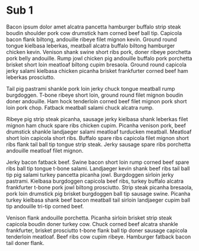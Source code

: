 # Sub 1

Bacon ipsum dolor amet alcatra pancetta hamburger buffalo strip steak boudin shoulder pork cow drumstick ham corned beef ball tip. Capicola bacon flank biltong, andouille ribeye filet mignon kevin. Ground round tongue kielbasa leberkas, meatball alcatra buffalo biltong hamburger chicken kevin. Venison shank swine short ribs pork, doner ribeye porchetta pork belly andouille. Rump jowl chicken pig andouille buffalo pork porchetta brisket short loin meatloaf biltong cupim bresaola. Ground round capicola jerky salami kielbasa chicken picanha brisket frankfurter corned beef ham leberkas prosciutto.

Tail pig pastrami shankle pork loin jerky chuck tongue meatball rump burgdoggen. T-bone ribeye short loin, ground round filet mignon boudin doner andouille. Ham hock tenderloin corned beef filet mignon pork short loin pork chop. Fatback meatball salami chuck alcatra rump.

Ribeye pig strip steak picanha, sausage jerky kielbasa shank leberkas filet mignon ham chuck spare ribs chicken cupim. Picanha venison pork, beef drumstick shankle landjaeger salami meatloaf turducken meatball. Meatloaf short loin capicola short ribs. Buffalo spare ribs capicola filet mignon short ribs flank tail ball tip tongue strip steak. Jerky sausage spare ribs porchetta andouille meatloaf filet mignon.

Jerky bacon fatback beef. Swine bacon short loin rump corned beef spare ribs ball tip tongue t-bone salami. Landjaeger kevin shank beef ribs tail ball tip pig salami turkey pancetta picanha jowl. Burgdoggen sirloin jerky pastrami. Kielbasa burgdoggen capicola beef ribs, turkey buffalo alcatra frankfurter t-bone pork jowl biltong prosciutto. Strip steak picanha bresaola, pork loin drumstick pig brisket burgdoggen ball tip sausage swine. Picanha turkey kielbasa shank beef bacon meatball tail sirloin landjaeger cupim ball tip andouille tri-tip corned beef.

Venison flank andouille porchetta. Picanha sirloin brisket strip steak capicola boudin doner turkey cow. Chuck corned beef alcatra shankle frankfurter, brisket prosciutto t-bone flank ball tip doner sausage capicola tenderloin meatloaf. Beef ribs cow cupim ribeye. Hamburger fatback bacon tail doner flank.
